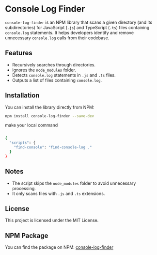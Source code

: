# Console Log Finder

`console-log-finder` is an NPM library that scans a given directory (and its subdirectories) for JavaScript (`.js`) and TypeScript (`.ts`) files containing `console.log` statements. It helps developers identify and remove unnecessary `console.log` calls from their codebase.

## Features

- Recursively searches through directories.
- Ignores the `node_modules` folder.
- Detects `console.log` statements in `.js` and `.ts` files.
- Outputs a list of files containing `console.log`.

## Installation

You can install the library directly from NPM:

```bash
npm install console-log-finder --save-dev
```

make your local command

```bash

{
  "scripts": {
    "find-console": "find-console-log ."
  }
}

```

## Notes

- The script skips the `node_modules` folder to avoid unnecessary processing.
- It only scans files with `.js` and `.ts` extensions.

## License

This project is licensed under the MIT License.

## NPM Package

You can find the package on NPM: [console-log-finder](https://www.npmjs.com/package/console-log-finder)